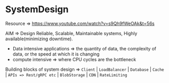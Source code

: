# SystemDesign

Resource => https://www.youtube.com/watch?v=s9Qh9fWeOAk&t=56s

AIM => Design Reliable, Scalable, Maintainable systems, Highly available(minimizing downtime).

- Data intensive applications => the quantity of data, the complexity of data, or the speed at which it is changing
- compute intensive => where CPU cycles are the bottleneck

Building blocks of system design => `Client` | `LoadBalancer` | `Database` | `Cache` | `APIs => Rest/gRPC etc` | `BlobStorage` | `CDN` | `RateLimiting`
